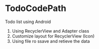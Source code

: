 # TodoCodePath
 Todo list using Android 
1) Using RecyclerView and Adapter class 
2) Customize  layout for RecyclerView (Icon) 
3) Using file ro ssave and retieve the data 

